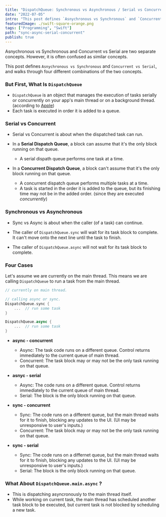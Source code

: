 ```yaml
---
title: "DispatchQueue: Synchronous vs Asynchronous / Serial vs Concurrent"
date: "2022-07-05"
intro: "This post defines `Asnychronous vs Synchronous` and `Concurrent vs Serial`, and walks through four different combinations of the two concepts."
featuredImage: ./swift-square-orange.png
tags: ["Programming", "Swift"]
path: "sync-async-serial-concurrent"
publish: true
---
```


Asnychronous vs Synchronous and Concurrent vs Serial are two separate concepts.
However, it is often confused as similar concepts.

This post defines `Asnychronous vs Synchronous` and `Concurrent vs Serial`, and walks through four different combinations of the two concepts. 

### But First, What Is `DispatchQueue`
* `DispatchQueue` is an object that manages the execution of tasks serially or concurrently on your app's main thread or on a background thread. (according to [Apple](https://developer.apple.com/documentation/dispatch/dispatchqueue))
* Each task is executed in order it is added to a queue.


### Serial vs Concurrent 
* Serial vs Concurrent is about when the dispatched task can run. 

* In a **Serial Dispatch Queue**, a block can assume that it's the only block running on that queue. 
    * A serial dispath queue performs one task at a time. 

* In a **Concurrent Dispatch Queue**, a block can't assume that it's the only block running on that queue. 
    * A concurrent dispatch queue performs multiple tasks at a time. 
    * A task is started in the order it is added to the queue, but its finishing time may not be in the added order. (since they are executed *concurrently*)


### Synchronous vs Asynchronous
* Sync vs Async is about when the caller (of a task) can continue. 

* The caller of `DispatchQueue.sync` will wait for its task block to complete. It can't move onto the next line until the task to finish. 

* The caller of `DispatchQueue.async` will not wait for its task block to complete. 


### Four Cases
Let's assume we are currently on the main thread. 
This means we are calling `DispatchQueue` to run a task from the main thread.

```swift
// currently on main thread. 

// calling async or sync.
DispatchQueue.sync {
    ...  // run some task
}

DispatchQueue.async {
    ...  // run some task
}
```

* **async - concurrent**
    * Async: The task code runs on a different queue. Control returns immediately to the current queue of main thread. 
    * Concurrent: The task block may or may not be the only task running on that queue.


* **asnyc - serial**
    * Async: The code runs on a different queue. Control returns immediately to the current queue of main thread. 
    * Serial: The block is the only block running on that queue. 


* **sync - concurrent**
    * Sync: The code runs on a different queue, but the main thread waits for it to finish, blocking any updates to the UI. (UI may be unresponsive to user's inputs.)
    * Concurrent: The task block may or may not be the only task running on that queue.


* **sync - serial**
    * Sync: The code runs on a differnet queue, but the main thread waits for it to finish, blocking any updates to the UI. (UI may be unresponsive to user's inputs.)
    * Serial: The block is the only block running on that queue. 


### What About `DispatchQueue.main.async` ?
* This is dispatching asyncronously to the main thread itself. 
* While working on current task, the main thread has scheduled another task block to be executed, but current task is not blocked by scheduling a new task.

